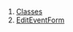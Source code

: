 

1. [Classes](views_after_auth_screens_events_edit_events_form/views_after_auth_screens_events_edit_events_form-library.html#classes)
2. [EditEventForm](views_after_auth_screens_events_edit_events_form/EditEventForm-class.html)
